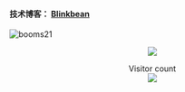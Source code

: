 #### 技术博客： [Blinkbean](https://blinkbean.gitee.io/)

![booms21](https://github-readme-stats.vercel.app/api?username=blinkbean&show_icons=true&include_all_commits=true?count_private=true?include_all_commits=true&theme=vue)

<p align="center"> 
  <img src="https://github-readme-stats.vercel.app/api?username=solstice23&show_icons=true" />
</p>
<p align="center"> 
  Visitor count<br>
  <img src="https://profile-counter.glitch.me/solstice23/count.svg" />
</p>
